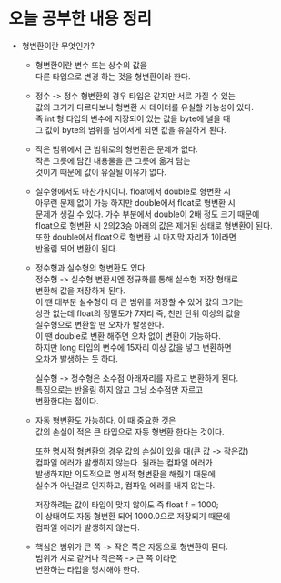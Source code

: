 # 오늘 공부한 내용 정리     
* 형변환이란 무엇인가?     
    * 형변환이란 변수 또는 상수의 값을    
      다른 타입으로 변경 하는 것을 형변환이라 한다.     
      
    * 정수 -> 정수 형변환의 경우 타입은 같지만 서로 가질 수 있는   
      값의 크기가 다르다보니 형변환 시 데이터를 유실할 가능성이 있다.   
      즉 int 형 타입의 변수에 저장되어 있는 값을 byte에 널을 때    
      그 값이 byte의 범위를 넘어서게 되면 값을 유실하게 된다.    
      
    * 작은 범위에서 큰 범위로의 형변환은 문제가 없다.     
      작은 그릇에 담긴 내용물을 큰 그릇에 옮겨 담는    
      것이기 때문에 값이 유실될 이유가 없다.    
      
    * 실수형에서도 마찬가지이다. float에서 double로 형변환 시    
      아무런 문제 없이 가능 하지만 double에서 float로 형변환 시     
      문제가 생길 수 있다. 가수 부분에서 double이 2배 정도 크기 때문에    
      float으로 형변환 시 2의23승 아래의 값은 제거된 상태로 형변환이 된다.      
      또한 double에서 float으로 형변환 시 마지막 자리가 1이라면     
      반올림 되어 변환이 된다.     
    
    * 정수형과 실수형의 형변환도 있다.    
      정수형 -> 실수형 변환시엔 정규화를 통해 실수형 저장 형태로     
      변환해 값을 저장하게 된다.     
      이 땐 대부분 실수형이 더 큰 범위를 저장할 수 있어 값의 크기는     
      상관 없는데 float의 정밀도가 7자리 즉, 천만 단위 이상의 값을    
      실수형으로 변환할 땐 오차가 발생한다.    
      이 땐 double로 변환 해주면 오차 없이 변환이 가능하다.       
      하지만 long 타입의 변수에 15자리 이상 값을 넣고 변환하면    
      오차가 발생하는 듯 하다.     
      
      실수형 -> 정수형은 소수점 아래자리를 자르고 변환하게 된다.    
      특징으로는 반올림 하지 않고 그냥 소수점만 자르고    
      변환한다는 점이다.       
      
    * 자동 형변환도 가능하다. 이 때 중요한 것은     
      값의 손실이 적은 큰 타입으로 자동 형변환 한다는 것이다.    
      
      또한 명시적 형변환의 경우 값의 손실이 있을 때(큰 값 -> 작은값)     
      컴파일 에러가 발생하지 않는다. 원래는 컴파일 에러가     
      발생하지만 의도적으로 명시적 형변환을 해줬기 때문에      
      실수가 아닌걸로 인지하고, 컴파일 에러를 내지 않는다.     
      
      저장하려는 값이 타입이 맞지 않아도 즉 float f = 1000;    
      이 상태여도 자동 형변환 되어 1000.0으로 저장되기 때문에    
      컴파일 에러가 발생하지 않는다.       
      
   * 핵심은 범위가 큰 쪽 -> 작은 쪽은 자동으로 형변환이 된다.    
     범위가 서로 같거나 작은쪽 -> 큰 쪽 이라면    
     변환하는 타입을 명시해야 한다.       
